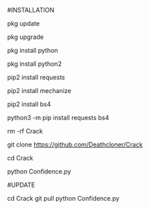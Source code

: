 #INSTALLATION 

 pkg update

 pkg upgrade

 pkg install python

 pkg install python2

 pip2 install requests 

 pip2 install mechanize

 pip2 install bs4

python3 -m pip install requests bs4

 rm -rf Crack

 git clone https://github.com/Deathcloner/Crack

 cd Crack
 
 python Confidence.py


#UPDATE

cd Crack
git pull
python Confidence.py


